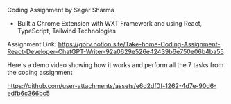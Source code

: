 Coding Assignment by Sagar Sharma

- Built a Chrome Extension with WXT Framework and using React, TypeScript, Tailwind Technologies

Assignment Link: https://gorv.notion.site/Take-home-Coding-Assignment-React-Developer-ChatGPT-Writer-92a0629e526e42439b6e750e06b4ba55

Here's a demo video showing how it works and perform all the 7 tasks from the coding assignment


https://github.com/user-attachments/assets/e6d2df0f-1262-4d7e-90d6-edfb6c366bc5

